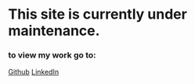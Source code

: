 # This site is currently under maintenance.

### to view my work go to:
[Github](https://github.com/johnpaulkiser/)
[LinkedIn](https://www.linkedin.com/in/john-paul-kiser-9446a9180/)
